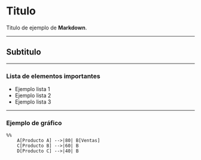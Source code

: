 # Titulo

Titulo de ejemplo de **Markdown**.

---

## Subtitulo

---

### Lista de elementos importantes

- Ejemplo lista 1
- Ejemplo lista 2
- Ejemplo lista 3

---

### Ejemplo de gráfico

```mermaid
%%
    A[Producto A] -->|80| B[Ventas]
    C[Producto B] -->|60| B
    D[Producto C] -->|40| B
